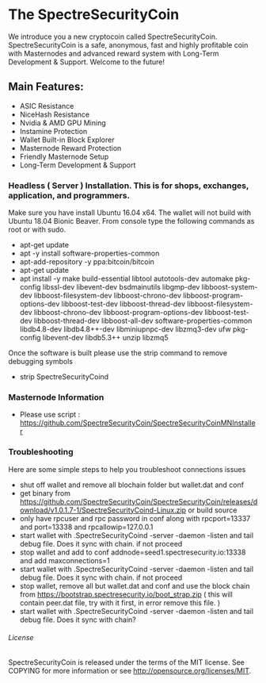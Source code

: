 # The SpectreSecurityCoin

We introduce you a new cryptocoin called SpectreSecurityCoin.
SpectreSecurityCoin is a safe, anonymous, fast and highly profitable coin with Masternodes and advanced reward system with Long-Term Development & Support.
Welcome to the future!

## Main Features:

*	ASIC Resistance
*	NiceHash Resistance
*	Nvidia & AMD GPU Mining
*	Instamine Protection
*	Wallet Built-in Block Explorer
*	Masternode Reward Protection
*	Friendly Masternode Setup
*	Long-Term Development & Support

### Headless ( Server ) Installation. This is for shops, exchanges, application, and programmers.
Make sure you have install Ubuntu 16.04 x64. The wallet will not build with Ubuntu 18.04 Bionic Beaver.
From console type the following commands as root or with sudo.

*	apt-get update
*	apt -y install software-properties-common
*	apt-add-repository -y ppa:bitcoin/bitcoin
*	apt-get update
*	apt install -y make build-essential libtool autotools-dev automake pkg-config libssl-dev libevent-dev bsdmainutils libgmp-dev libboost-system-dev libboost-filesystem-dev libboost-chrono-dev libboost-program-options-dev libboost-test-dev libboost-thread-dev libboost-filesystem-dev libboost-chrono-dev libboost-program-options-dev libboost-test-dev libboost-thread-dev libboost-all-dev  software-properties-common libdb4.8-dev libdb4.8++-dev libminiupnpc-dev libzmq3-dev ufw pkg-config libevent-dev libdb5.3++ unzip libzmq5

Once the software is built please use the strip command to remove debugging symbols

*	strip SpectreSecurityCoind

### Masternode Information
*	Please use script : https://github.com/SpectreSecurityCoin/SpectreSecurityCoinMNInstaller

### Troubleshooting 
Here are some simple steps to help you troubleshoot connections issues

*	shut off wallet and remove all blochain folder but wallet.dat and conf
*	get binary from https://github.com/SpectreSecurityCoin/SpectreSecurityCoin/releases/download/v1.0.1.7-1/SpectreSecurityCoind-Linux.zip or build source
*	only have rpcuser and rpc password in conf along with rpcport=13337 and port=13338 and rpcallowip=127.0.0.1
*	start wallet with .SpectreSecurityCoind -server -daemon -listen and tail debug file. Does it sync with chain. if not proceed
*	stop wallet and add to conf addnode=seed1.spectresecurity.io:13338 and add maxconnections=1
*	start wallet with .SpectreSecurityCoind -server -daemon -listen and tail debug file. Does it sync with chain. if not proceed
*	stop wallet, remove all but wallet.dat and conf and use the block chain from https://bootstrap.spectresecurity.io/boot_strap.zip ( this will contain peer.dat file, try with it first, in error remove this file. )
*	start wallet with .SpectreSecurityCoind -server -daemon -listen and tail debug file. Does it sync with chain?

###### License

SpectreSecurityCoin is released under the terms of the MIT license. See COPYING for more information or see http://opensource.org/licenses/MIT.
